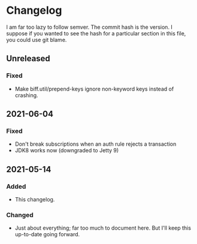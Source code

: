 # Changelog

I am far too lazy to follow semver. The commit hash is the version. I suppose
if you wanted to see the hash for a particular section in this file, you could
use git blame.

## Unreleased
### Fixed
- Make biff.util/prepend-keys ignore non-keyword keys instead of crashing.

## 2021-06-04
### Fixed
- Don't break subscriptions when an auth rule rejects a transaction
- JDK8 works now (downgraded to Jetty 9)

## 2021-05-14
### Added
- This changelog.

### Changed
- Just about everything; far too much to document here. But I'll keep this
  up-to-date going forward.
